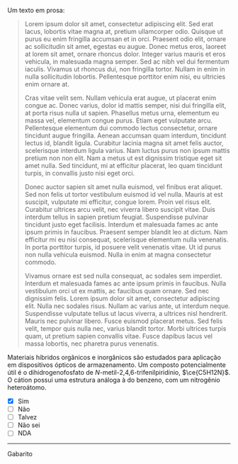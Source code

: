 Um texto em prosa:

> Lorem ipsum dolor sit amet, consectetur adipiscing elit. Sed erat lacus, lobortis vitae magna at, pretium ullamcorper odio. Quisque ut purus eu enim fringilla accumsan et in orci. Praesent odio elit, ornare ac sollicitudin sit amet, egestas eu augue. Donec metus eros, laoreet at lorem sit amet, ornare rhoncus dolor. Integer varius mauris et eros vehicula, in malesuada magna semper. Sed ac nibh vel dui fermentum iaculis. Vivamus ut rhoncus dui, non fringilla tortor. Nullam in enim in nulla sollicitudin lobortis. Pellentesque porttitor enim nisi, eu ultricies enim ornare at.
> 
> Cras vitae velit sem. Nullam vehicula erat augue, ut placerat enim congue ac. Donec varius, dolor id mattis semper, nisi dui fringilla elit, at porta risus nulla ut sapien. Phasellus metus urna, elementum eu massa vel, elementum congue purus. Etiam eget vulputate arcu. Pellentesque elementum dui commodo lectus consectetur, ornare tincidunt augue fringilla. Aenean accumsan quam interdum, tincidunt lectus id, blandit ligula. Curabitur lacinia magna sit amet felis auctor, scelerisque interdum ligula varius. Nam luctus purus non ipsum mattis pretium non non elit. Nam a metus ut est dignissim tristique eget sit amet nulla. Sed tincidunt, mi at efficitur placerat, leo quam tincidunt turpis, in convallis justo nisi eget orci.
> 
> Donec auctor sapien sit amet nulla euismod, vel finibus erat aliquet. Sed non felis ut tortor vestibulum euismod id vel nulla. Mauris at est suscipit, vulputate mi efficitur, congue lorem. Proin vel risus elit. Curabitur ultrices arcu velit, nec viverra libero suscipit vitae. Duis interdum tellus in sapien pretium feugiat. Suspendisse pulvinar tincidunt justo eget facilisis. Interdum et malesuada fames ac ante ipsum primis in faucibus. Praesent semper blandit leo at dictum. Nam efficitur mi eu nisi consequat, scelerisque elementum nulla venenatis. In porta porttitor turpis, id posuere velit venenatis vitae. Ut id purus non nulla vehicula euismod. Nulla in enim at magna consectetur commodo.
> 
> Vivamus ornare est sed nulla consequat, ac sodales sem imperdiet. Interdum et malesuada fames ac ante ipsum primis in faucibus. Nulla vestibulum orci ut ex mattis, ac faucibus quam ornare. Sed nec dignissim felis. Lorem ipsum dolor sit amet, consectetur adipiscing elit. Nulla nec sodales risus. Nullam ac varius ante, ut interdum neque. Suspendisse vulputate tellus ut lacus viverra, a ultrices nisl hendrerit. Mauris nec pulvinar libero. Fusce euismod placerat metus. Sed felis velit, tempor quis nulla nec, varius blandit tortor. Morbi ultrices turpis quam, ut pretium sapien convallis vitae. Fusce dapibus lacus vel massa lobortis, nec pharetra purus venenatis.

Materiais híbridos orgânicos e inorgânicos são estudados para aplicação em dispositivos ópticos de armazenamento. Um composto potencialmente útil é o dihidrogenofosfato de *N*-metil-2,4,6-trifenilpiridínio, $\ce{C5H12N}$. O cátion possui uma estrutura análoga à do benzeno, com um nitrogênio heteroátomo. 

- [x] Sim
- [ ] Não
- [ ] Talvez
- [ ] Não sei
- [ ] NDA

---

Gabarito

